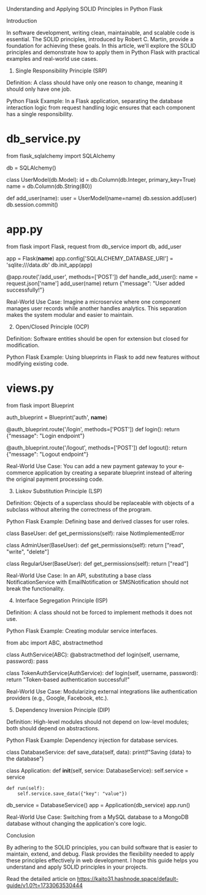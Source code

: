 Understanding and Applying SOLID Principles in Python Flask

Introduction

In software development, writing clean, maintainable, and scalable code is essential. The SOLID principles, introduced by Robert C. Martin, provide a foundation for achieving these goals. In this article, we'll explore the SOLID principles and demonstrate how to apply them in Python Flask with practical examples and real-world use cases.

1. Single Responsibility Principle (SRP)

Definition: A class should have only one reason to change, meaning it should only have one job.

Python Flask Example:
In a Flask application, separating the database interaction logic from request handling logic ensures that each component has a single responsibility.

# db_service.py
from flask_sqlalchemy import SQLAlchemy

db = SQLAlchemy()

class UserModel(db.Model):
    id = db.Column(db.Integer, primary_key=True)
    name = db.Column(db.String(80))

def add_user(name):
    user = UserModel(name=name)
    db.session.add(user)
    db.session.commit()


# app.py
from flask import Flask, request
from db_service import db, add_user

app = Flask(__name__)
app.config['SQLALCHEMY_DATABASE_URI'] = 'sqlite:///data.db'
db.init_app(app)

@app.route('/add_user', methods=['POST'])
def handle_add_user():
    name = request.json['name']
    add_user(name)
    return {"message": "User added successfully!"}


Real-World Use Case:
Imagine a microservice where one component manages user records while another handles analytics. This separation makes the system modular and easier to maintain.

2. Open/Closed Principle (OCP)

Definition: Software entities should be open for extension but closed for modification.

Python Flask Example:
Using blueprints in Flask to add new features without modifying existing code.

# views.py
from flask import Blueprint

auth_blueprint = Blueprint('auth', __name__)

@auth_blueprint.route('/login', methods=['POST'])
def login():
    return {"message": "Login endpoint"}

@auth_blueprint.route('/logout', methods=['POST'])
def logout():
    return {"message": "Logout endpoint"}


Real-World Use Case:
You can add a new payment gateway to your e-commerce application by creating a separate blueprint instead of altering the original payment processing code.

3. Liskov Substitution Principle (LSP)

Definition: Objects of a superclass should be replaceable with objects of a subclass without altering the correctness of the program.

Python Flask Example:
Defining base and derived classes for user roles.

class BaseUser:
    def get_permissions(self):
        raise NotImplementedError

class AdminUser(BaseUser):
    def get_permissions(self):
        return ["read", "write", "delete"]

class RegularUser(BaseUser):
    def get_permissions(self):
        return ["read"]


Real-World Use Case:
In an API, substituting a base class NotificationService with EmailNotification or SMSNotification should not break the functionality.

4. Interface Segregation Principle (ISP)

Definition: A class should not be forced to implement methods it does not use.

Python Flask Example:
Creating modular service interfaces.

from abc import ABC, abstractmethod

class AuthService(ABC):
    @abstractmethod
    def login(self, username, password):
        pass

class TokenAuthService(AuthService):
    def login(self, username, password):
        return "Token-based authentication successful!"


Real-World Use Case:
Modularizing external integrations like authentication providers (e.g., Google, Facebook, etc.).

5. Dependency Inversion Principle (DIP)

Definition: High-level modules should not depend on low-level modules; both should depend on abstractions.

Python Flask Example:
Dependency injection for database services.

class DatabaseService:
    def save_data(self, data):
        print(f"Saving {data} to the database")

class Application:
    def __init__(self, service: DatabaseService):
        self.service = service

    def run(self):
        self.service.save_data({"key": "value"})

db_service = DatabaseService()
app = Application(db_service)
app.run()


Real-World Use Case:
Switching from a MySQL database to a MongoDB database without changing the application's core logic.

Conclusion

By adhering to the SOLID principles, you can build software that is easier to maintain, extend, and debug. Flask provides the flexibility needed to apply these principles effectively in web development. I hope this guide helps you understand and apply SOLID principles in your projects.

Read the detailed article on https://kaito31.hashnode.space/default-guide/v1.0?t=1733063530444
